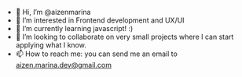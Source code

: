 - 👋 Hi, I’m @aizenmarina
- 👀 I’m interested in Frontend development and UX/UI
- 🌱 I’m currently learning javascript! :)
- 💞️ I’m looking to collaborate on very small projects where I can start applying what I know.
- 📫 How to reach me: you can send me an email to aizen.marina.dev@gmail.com


<!---
aizenmarina/aizenmarina is a ✨ special ✨ repository because its `README.md` (this file) appears on your GitHub profile.
You can click the Preview link to take a look at your changes.
--->

